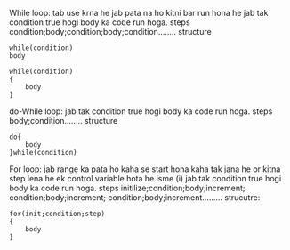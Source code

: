 While loop:
tab use krna he jab pata na ho kitni bar run hona he
jab tak condition true hogi body ka code run hoga.
steps   condition;body;condition;body;condition........
structure
```
while(condition)
body

while(condition)
{
    body
}
```

do-While loop:
jab tak condition true hogi body ka code run hoga.
steps   body;condition........
structure
```
do{
    body
}while(condition)

```

For loop:
jab range ka pata ho kaha se start hona kaha tak jana he or kitna step lena he
ek control variable hota he isme (i)
jab tak condition true hogi body ka code run hoga.
steps   initilize;condition;body;increment;    condition;body;increment; condition;body;increment.........
strucutre:
```
for(init;condition;step)
{
    body
}
```
